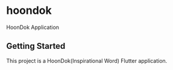 # hoondok

HoonDok Application

## Getting Started

This project is a HoonDok(Inspirational Word) Flutter application.

